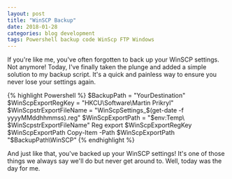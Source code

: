 ```yaml
---
layout: post
title: "WinSCP Backup"
date: 2018-01-28
categories: blog development
tags: Powershell backup code WinScp FTP Windows
---
```

If you're like me, you've often forgotten to back up your WinSCP settings. Not anymore! Today, I've finally taken the plunge and added a simple solution to my backup script. It's a quick and painless way to ensure you never lose your settings again.


{% highlight Powershell %}
$BackupPath = "YourDestination"
$WinScpExportRegKey = "HKCU\Software\Martin Prikryl"
$WinScpstrExportFileName = "WinScpSettings_$(get-date -f yyyyMMddhhmmss).reg"
$WinScpExportPath = "$env:Temp\ $WinScpstrExportFileName"
Reg export $WinScpExportRegKey $WinScpExportPath
Copy-Item -Path $WinScpExportPath "$BackupPath\WinSCP"
{% endhighlight %}

And just like that, you've backed up your WinSCP settings! It's one of those things we always say we'll do but never get around to. Well, today was the day for me.